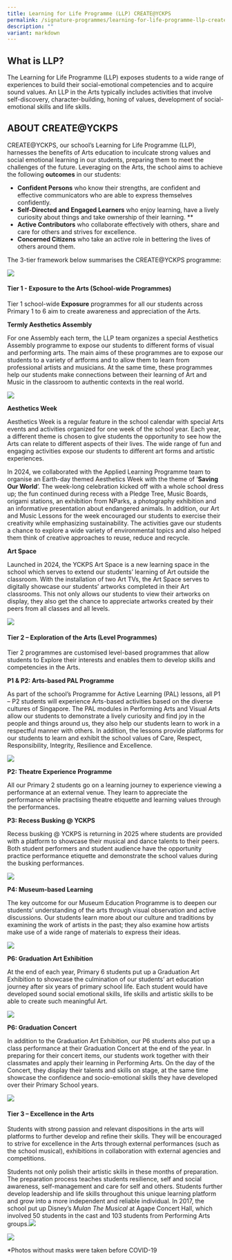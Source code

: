 ```yaml
---
title: Learning for Life Programme (LLP) CREATE@YCKPS
permalink: /signature-programmes/learning-for-life-programme-llp-create-at-yckps/
description: ""
variant: markdown
---
```

What is LLP?
------------

The Learning for Life Programme (LLP) exposes students to a wide range of experiences to build their social-emotional competencies and to acquire sound values. An LLP in the Arts typically includes activities that involve self-discovery, character-building, honing of values, development of social-emotional skills and life skills.

ABOUT CREATE@YCKPS
------------

CREATE@YCKPS, our school’s Learning for Life Programme (LLP), harnesses the benefits of Arts education to inculcate strong values and social emotional learning in our students, preparing them to meet the challenges of the future. Leveraging on the Arts, the school aims to achieve the following **outcomes** in our students:   
* **Confident Persons** who know their strengths, are confident and effective communicators who are able to express themselves confidently.
* **Self-Directed and Engaged Learners** who enjoy learning, have a lively curiosity about things and take ownership of their learning. **
*  **Active Contributors** who collaborate effectively with others, share and care for others and strives for excellence. 
*  **Concerned Citizens** who take an active role in bettering the lives of others around them.

The 3-tier framework below summarises the CREATE@YCKPS programme:

![](/images/2025%20Website%20Pictures/Aesthetics%20and%20LLP/LLP_Framework.png)


#### **Tier 1 - Exposure to the Arts (School-wide Programmes)**  

Tier 1 school-wide **Exposure** programmes for all our students across Primary 1 to 6 aim to create awareness and appreciation of the Arts.

**Termly Aesthetics Assembly**

For one Assembly each term, the LLP team organizes a special Aesthetics Assembly programme to expose our students to different forms of visual and performing arts. The main aims of these programmes are to expose our students to a variety of artforms and to allow them to learn from professional artists and musicians. At the same time, these programmes help our students make connections between their learning of Art and Music in the classroom to authentic contexts in the real world.

![](/images/2025%20Website%20Pictures/Aesthetics%20and%20LLP/Aesthetics_Assembly_2024.png)

**Aesthetics Week**

Aesthetics Week is a regular feature in the school calendar with special Arts events and activities organized for one week of the school year. Each year, a different theme is chosen to give students the opportunity to see how the Arts can relate to different aspects of their lives. The wide range of fun and engaging activities expose our students to different art forms and artistic experiences.

In 2024, we collaborated with the Applied Learning Programme team to organise an Earth-day themed Aesthetics Week with the theme of ‘**Saving Our World**’. The week-long celebration kicked off with a whole school dress up; the fun continued during recess with a Pledge Tree, Music Boards, origami stations, an exhibition from NParks, a photography exhibition and an informative presentation about endangered animals. In addition, our Art and Music Lessons for the week encouraged our students to exercise their creativity while emphasizing sustainability. The activities gave our students a chance to explore a wide variety of environmental topics and also helped them think of creative approaches to reuse, reduce and recycle.

**Art Space**

Launched in 2024, the YCKPS Art Space is a new learning space in the school which serves to extend our students’ learning of Art outside the classroom. With the installation of two Art TVs, the Art Space serves to digitally showcase our students’ artworks completed in their Art classrooms. This not only allows our students to view their artworks on display, they also get the chance to appreciate artworks created by their peers from all classes and all levels. 

![](/images/2025%20Website%20Pictures/Aesthetics%20and%20LLP/Art_Space.jpg)



#### **Tier 2 – Exploration of the Arts (Level Programmes)**

Tier 2 programmes are customised level-based programmes that allow students to Explore their interests and enables them to develop skills and competencies in the Arts.

**P1 & P2: Arts-based PAL Programme**

As part of the school’s Programme for Active Learning (PAL) lessons, all P1 – P2 students will experience Arts-based activities based on the diverse cultures of Singapore. The PAL modules in Performing Arts and Visual Arts allow our students to demonstrate a lively curiosity and find joy in the people and things around us, they also help our students learn to work in a respectful manner with others. In addition, the lessons provide platforms for our students to learn and exhibit the school values of Care, Respect, Responsibility, Integrity, Resilience and Excellence.

![](/images/2025%20Website%20Pictures/Aesthetics%20and%20LLP/PAL_Lessons_2025.png)

**P2: Theatre Experience Programme**

All our Primary 2 students go on a learning journey to experience viewing a performance at an external venue. They learn to appreciate the performance while practising theatre etiquette and learning values through the performances.
      
**P3: Recess Busking @ YCKPS**

Recess busking @ YCKPS is returning in 2025 where students are provided with a platform to showcase their musical and dance talents to their peers. Both student performers and student audience have the opportunity practice performance etiquette and demonstrate the school values during the busking performances.
      
![](/images/2025%20Website%20Pictures/Aesthetics%20and%20LLP/P3_Recess_Busking.png)

**P4: Museum-based Learning**

The key outcome for our Museum Education Programme is to deepen our students’ understanding of the arts through visual observation and active discussions. Our students learn more about our culture and traditions by examining the work of artists in the past; they also examine how artists make use of a wide range of materials to express their ideas. 

![](/images/2025%20Website%20Pictures/Aesthetics%20and%20LLP/P4_MBL_2024.png)

**P6: Graduation Art Exhibition**

At the end of each year, Primary 6 students put up a Graduation Art Exhibition to showcase the culmination of our students’ art education journey after six years of primary school life. Each student would have developed sound social emotional skills, life skills and artistic skills to be able to create such meaningful Art.  

![](/images/2025%20Website%20Pictures/Aesthetics%20and%20LLP/P6_Art_Exhibition.png)

**P6: Graduation Concert**

In addition to the Graduation Art Exhibition, our P6 students also put up a class performance at their Graduation Concert at the end of the year. In preparing for their concert items, our students work together with their classmates and apply their learning in Performing Arts. On the day of the Concert, they display their talents and skills on stage, at the same time showcase the confidence and socio-emotional skills they have developed over their Primary School years. 

![](/images/2025%20Website%20Pictures/Aesthetics%20and%20LLP/P6_Graduation_Performances_2024.png)
#### **Tier 3 – Excellence in the Arts**

Students with strong passion and relevant dispositions in the arts will platforms to further develop and refine their skills. They will be encouraged to strive for excellence in the Arts through external performances (such as the school musical), exhibitions in collaboration with external agencies and competitions.

Students not only polish their artistic skills in these months of preparation. The preparation process teaches students resilience, self and social awareness, self-management and care for self and others. Students further develop leadership and life skills throughout this unique learning platform and grow into a more independent and reliable individual. In 2017, the school put up Disney’s&nbsp;_Mulan The Musical_&nbsp;at Agape Concert Hall, which involved 50 students in the cast and 103 students from Performing Arts groups.![](/images/LLP24.png)

![](/images/LLP23.png)

  

  

  

\*Photos without masks were taken before COVID-19